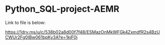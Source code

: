 # Python_SQL-project-AEMR

Link to file is below:

https://1drv.ms/u/c/538b02a8d00f7f48/ESMazOnMkWFGk4ZxmdfR2s4BzUCWUr2Fg0IBw061bpKy3A?e=1kjF0j
